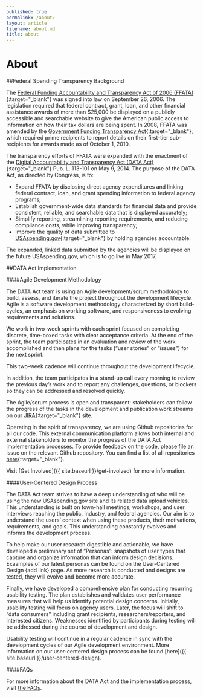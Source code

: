 ```yaml
---
published: true
permalink: /about/
layout: article
filename: about.md
title: about
---
```



# About

##Federal Spending Transparency Background 

The [Federal Funding Accountability and Transparency Act of 2006 (FFATA)](https://www.congress.gov/bill/109th-congress/senate-bill/2590/text){:target="_blank"} was signed into law on September 26, 2006. The legislation required that federal contract, grant, loan, and other financial assistance awards of more than $25,000 be displayed on a publicly accessible and searchable website to give the American public access to information on how their tax dollars are being spent. In 2008, FFATA was amended by the [Government Funding Transparency Act](https://www.gpo.gov/fdsys/pkg/PLAW-109publ282/pdf/PLAW-109publ282.pdf){:target="_blank"}, which required prime recipients to report details on their first-tier sub-recipients for awards made as of October 1, 2010.

The transparency efforts of FFATA were expanded with the enactment of the [Digital Accountability and Transparency Act (DATA Act)](https://www.gpo.gov/fdsys/pkg/PLAW-113publ101/pdf/PLAW-113publ101.pdf){:target="_blank"} Pub. L. 113-101 on May 9, 2014. The purpose of the DATA Act, as directed by Congress, is to:

* Expand FFATA by disclosing direct agency expenditures and linking federal contract, loan, and grant spending information to federal agency programs;
* Establish government-wide data standards for financial data and provide consistent, reliable, and searchable data that is displayed accurately;
* Simplify reporting, streamlining reporting requirements, and reducing compliance costs, while improving transparency;
* Improve the quality of data submitted to [USAspending.gov](http://www.usaspending.gov){:target="_blank"} by holding agencies accountable.

The expanded, linked data submitted by the agencies will be displayed on the future USAspending.gov, which is to go live in May 2017.

##DATA Act Implementation

####Agile Development Methodology

The DATA Act team is using an Agile development/scrum methodology to build, assess, and iterate the project throughout the development lifecycle. Agile is a software development methodology characterized by short build-cycles, an emphasis on working software, and responsiveness to evolving requirements and solutions.

We work in two-week sprints with each sprint focused on completing discrete, time-boxed tasks with clear acceptance criteria. At the end of the sprint, the team participates in an evaluation and review of the work accomplished and then plans for the tasks (“user stories” or “issues”) for the next sprint.

This two-week cadence will continue throughout the development lifecycle.

In addition, the team participates in a stand-up call every morning to review the previous day’s work and to report any challenges, questions, or blockers so they can be addressed and resolved quickly.

The Agile/scrum process is open and transparent: stakeholders can follow the progress of the tasks in the development and publication work streams on our [JIRA](https://federal-spending-transparency.atlassian.net/secure/BrowseProjects.jspa?selectedCategory=all&selectedProjectType=all){:target="_blank"} site.

Operating in the spirit of transparency, we are using Github repositories for all our code. This external communication platform allows both internal and external stakeholders to monitor the progress of the DATA Act implementation processes. To provide feedback on the code, please file an issue on the relevant Github repository. You can find a list of all repositories [here](https://github.com/fedspendingtransparency){:target="_blank"}.

Visit [Get Involved]({{ site.baseurl }}/get-involved) for more information. 

####User-Centered Design Process

The DATA Act team strives to have a deep understanding of who will be using the new USAspending.gov site and its related data upload vehicles. This understanding is built on town-hall meetings, workshops, and user interviews reaching the public, industry, and federal agencies. Our aim is to understand the users’ context when using these products, their motivations, requirements, and goals.  This understanding constantly evolves and informs the development process.

To help make our user research digestible and actionable, we have developed a preliminary set of “Personas”: snapshots of user types that capture and organize information that can inform design decisions. Exaamples of our latest personas can be found on the User-Centered Design {add link} page. As more research is conducted and designs are tested, they will evolve and become more accurate.

Finally, we have developed a comprehensive plan for conducting recurring usability testing. The plan establishes and validates user performance measures that will help us identify potential design concerns. Initially, usability testing will focus on agency users. Later, the focus will shift to “data consumers” including grant recipients, researchers/reporters, and interested citizens.  Weaknesses identified by participants during testing will be addressed during the course of development and design.

Usability testing will continue in a regular cadence in sync with the development cycles of our Agile development environment.  More information on our user-centered design process can be found [here]({{ site.baseurl }}/user-centered-design).

####FAQs

For more information about the DATA Act and the implementation process, visit [the FAQs]({{site.baseurl}}/faq).
